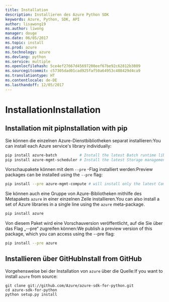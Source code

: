 ```yaml
---
title: Installation
description: Installieren des Azure Python SDK
keywords: Azure, Python, SDK, API
author: lisawong19
ms.author: liwong
manager: douge
ms.date: 06/05/2017
ms.topic: install
ms.prod: azure
ms.technology: azure
ms.devlang: python
ms.service: multiple
ms.openlocfilehash: 5ce4ef27667d45697200eef67be92c62812b3809
ms.sourcegitcommit: c57305dad01cad925faf50a64953c408429d4ca9
ms.translationtype: HT
ms.contentlocale: de-DE
ms.lasthandoff: 12/05/2017
---
```

# <a name="installation"></a><span data-ttu-id="6c50d-104">Installation</span><span class="sxs-lookup"><span data-stu-id="6c50d-104">Installation</span></span>

## <a name="installation-with-pip"></a><span data-ttu-id="6c50d-105">Installation mit pip</span><span class="sxs-lookup"><span data-stu-id="6c50d-105">Installation with pip</span></span>

<span data-ttu-id="6c50d-106">Sie können die einzelnen Azure-Dienstbibliotheken separat installieren:</span><span class="sxs-lookup"><span data-stu-id="6c50d-106">You can install each Azure service's library individually:</span></span>

```bash
pip install azure-batch          # Install the latest Batch runtime library
pip install azure-mgmt-scheduler # Install the latest Storage management library
```

<span data-ttu-id="6c50d-107">Vorschaupakete können mit dem `--pre` -Flag installiert werden:</span><span class="sxs-lookup"><span data-stu-id="6c50d-107">Preview packages can be installed using the `--pre` flag:</span></span>

```bash
pip install --pre azure-mgmt-compute # will install only the latest Compute Management library
```

<span data-ttu-id="6c50d-108">Sie können auch eine Gruppe von Azure-Bibliotheken mithilfe des Metapakets `azure` in einer einzelnen Zeile installieren.</span><span class="sxs-lookup"><span data-stu-id="6c50d-108">You can also install a set of Azure libraries in a single line using the `azure` meta-package.</span></span>

```bash
pip install azure
```

<span data-ttu-id="6c50d-109">Von diesem Paket wird eine Vorschauversion veröffentlicht, auf die Sie über das Flag „--pre“ zugreifen können:</span><span class="sxs-lookup"><span data-stu-id="6c50d-109">We publish a preview version of this package, which you can access using the --pre flag:</span></span>

```bash
pip install --pre azure
```

## <a name="install-from-github"></a><span data-ttu-id="6c50d-110">Installieren über GitHub</span><span class="sxs-lookup"><span data-stu-id="6c50d-110">Install from GitHub</span></span>

<span data-ttu-id="6c50d-111">Vorgehensweise bei der Installation von `azure` über die Quelle:</span><span class="sxs-lookup"><span data-stu-id="6c50d-111">If you want to install `azure` from source:</span></span>

    git clone git://github.com/Azure/azure-sdk-for-python.git
    cd azure-sdk-for-python
    python setup.py install
